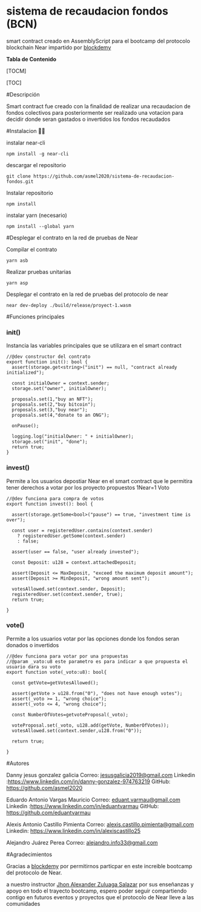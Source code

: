 # sistema de recaudacion fondos (BCN)

smart contract creado en AssemblyScript para el bootcamp del protocolo blockchain Near impartido por [blockdemy](https://www.blockdemy.com/)

**Tabla de Contenido**

[TOCM]

[TOC]

#Descripción

Smart contract fue creado con la finalidad de realizar una recaudacion de fondos colectivos para posteriormente ser realizado una votacion para decidir donde seran gastados o invertidos los fondos recaudados

#Instalacion :astronaut:

instalar near-cli 

`npm install -g near-cli`

descargar el repositorio


   ` git clone https://github.com/asmel2020/sistema-de-recaudacion-fondos.git `

Instalar repositorio

`npm install`

instalar yarn (necesario)

`npm install --global yarn`

#Desplegar el contrato en la red de pruebas de Near


Compilar el contrato

`yarn asb`

Realizar pruebas unitarias

`yarn asp`

Desplegar el contrato en la red de pruebas del protocolo de near

`near dev-deploy ./build/release/proyect-1.wasm` 


#Funciones principales

### init()
Instancia las variables principales que se utilizara en el smart contract



    //@dev constructor del contrato
    export function init(): bool {
      assert(storage.get<string>("init") == null, "contract already initialized");
    
      const initialOwner = context.sender;
      storage.set("owner", initialOwner);
    
      proposals.set(1,"buy an NFT");
      proposals.set(2,"buy bitcoin");
      proposals.set(3,"buy near");
      proposals.set(4,"donate to an ONG");
	  
      onPause();
	  
      logging.log("initialOwner: " + initialOwner);
      storage.set("init", "done");
      return true;
    }

### invest()

Permite a los usuarios depostiar Near en el smart contract que le permitira tener derechos a votar por los proyecto propuestos 1Near=1 Voto



    //@dev funciona para compra de votos
    export function invest(): bool {
    
      assert(storage.getSome<bool>("pause") == true, "investment time is over");
    
      const user = registeredUser.contains(context.sender)
        ? registeredUser.getSome(context.sender)
        : false;
    
      assert(user == false, "user already invested");
    
      const Deposit: u128 = context.attachedDeposit;
    
      assert(Deposit <= MaxDeposit, "exceed the maximum deposit amount");
      assert(Deposit >= MinDeposit, "wrong amount sent");
    
      votesAllowed.set(context.sender, Deposit);
      registeredUser.set(context.sender, true);
      return true;
      
    }

### vote()

Permite a los usuarios votar por las opciones donde los fondos seran donados o invertidos



    //@dev funciona para votar por una propuestas
    //@param _vato:u8 este parametro es para indicar a que propuesta el usuario dara su voto
    export function vote(_voto:u8): bool{
    
      const getVote=getVotesAllowed();
    
      assert(getVote > u128.from("0"), "does not have enough votes");
      assert(_voto >= 1, "wrong choice");
      assert(_voto <= 4, "wrong choice");
    
      const NumberOfVotes=getvoteProposal(_voto);
    
      voteProposal.set(_voto, u128.add(getVote, NumberOfVotes));
      votesAllowed.set(context.sender,u128.from("0"));
    
      return true;
    
    }


#Autores

Danny jesus gonzalez galicia
Correo: jesusgalicia2019@gmail.com
Linkedin :https://www.linkedin.com/in/danny-gonzalez-974763219
GitHub: https://github.com/asmel2020

Eduardo Antonio Vargas Mauricio
Correo: eduant.varmau@gmail.com
Linkedin :https://www.linkedin.com/in/eduantvarmau
GitHub: https://github.com/eduantvarmau

Alexis Antonio Castillo Pimienta
Correo: alexis.castillo.pimienta@gmail.com
Linkedin: https://www.linkedin.com/in/alexiscastillo25

Alejandro Juárez Perea
Correo: alejandro.info33@gmail.com

#Agradecimientos

Gracias a  [blockdemy](https://www.blockdemy.com/) por permitirnos particpar en este increible bootcamp del protocolo de Near.

a nuestro instructor [Jhon Alexander Zuluaga Salazar](https://www.blockdemy.com/) por sus enseñanzas y apoyo en todo el trayecto bootcamp, espero poder seguir compartiendo contigo en futuros eventos y proyectos que el protocolo de Near lleve a las comunidades
